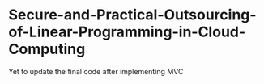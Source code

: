 # Secure-and-Practical-Outsourcing-of-Linear-Programming-in-Cloud-Computing

Yet to update the final code after implementing MVC 
